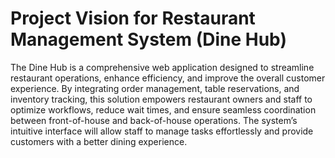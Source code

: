 # Project Vision for Restaurant Management System (Dine Hub)
The Dine Hub is a comprehensive web application designed to streamline restaurant operations, enhance efficiency, and improve the overall customer experience.
By integrating order management, table reservations, and inventory tracking, this solution empowers restaurant owners and 
staff to optimize workflows, reduce wait times, and ensure seamless coordination between front-of-house and back-of-house operations.
The system’s intuitive interface will allow staff to manage tasks effortlessly and provide customers with a better dining experience.
